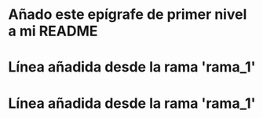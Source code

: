 # Añado este epígrafe de primer nivel a mi README
# Línea añadida desde la rama 'rama_1' 
# Línea añadida desde la rama 'rama_1' 
